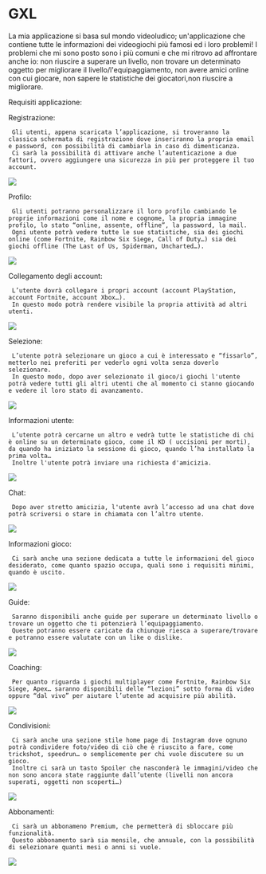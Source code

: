 # GXL
La mia applicazione si basa sul mondo videoludico; un'applicazione che contiene tutte le informazioni dei videogiochi più famosi ed i loro problemi!
I problemi che mi sono posto sono i più comuni e che mi ritrovo ad affrontare anche io: non riuscire a superare un livello, non trovare un determinato oggetto per migliorare il livello/l'equipaggiamento, non avere amici online con cui giocare, non sapere le statistiche dei giocatori,non riuscire a migliorare.

Requisiti applicazione:

  <summary>Registrazione:</summary>

     Gli utenti, appena scaricata l’applicazione, si troveranno la classica schermata di registrazione dove inseriranno la propria email e password, con possibilità di cambiarla in caso di dimenticanza.
     Ci sarà la possibilità di attivare anche l’autenticazione a due fattori, ovvero aggiungere una sicurezza in più per proteggere il tuo account.
      
  <img src="http://yuml.me/diagram/scruffy/usecase/[Utente]-(Accesso), (Accesso)<(Autenticazione a due fattori)"> 
  
  Profilo:
  
     Gli utenti potranno personalizzare il loro profilo cambiando le proprie informazioni come il nome e cognome, la propria immagine profilo, lo stato “online, assente, offline”, la password, la mail.
     Ogni utente potrà vedere tutte le sue statistiche, sia dei giochi online (come Fortnite, Rainbow Six Siege, Call of Duty…) sia dei giochi offline (The Last of Us, Spiderman, Uncharted…).
    
  <img src="http://yuml.me/diagram/scruffy/usecase/[Utente]-(Accesso), (Accesso)<(Modifica profilo), (Accesso)<(Vedere statistiche)">
 
  Collegamento degli account:
  
     L’utente dovrà collegare i propri account (account PlayStation, account Fortnite, account Xbox…).
     In questo modo potrà rendere visibile la propria attività ad altri utenti.
  
  <img src="http://yuml.me/diagram/scruffy/usecase/[Utente]-(Accesso), (Accesso)>(Collegare account esterni), [Sistema GXL]-(Collegare account esterni)"> 

  Selezione:
  
     L’utente potrà selezionare un gioco a cui è interessato e “fissarlo”, metterlo nei preferiti per vederlo ogni volta senza doverlo selezionare.
     In questo modo, dopo aver selezionato il gioco/i giochi l'utente potrà vedere tutti gli altri utenti che al momento ci stanno giocando e vedere il loro stato di avanzamento.
  
  <img src="http://yuml.me/diagram/scruffy/usecase/[Utente]-(Accesso), (Accesso)<(Cerca e fissa giochi), (Cerca e fissa giochi)>(Vedere utenti online), [Sistema GXL]-(Prendere profili), (Prendere profili)-(Vedere utenti online)"> 
 
  Informazioni utente:
  
     L’utente potrà cercarne un altro e vedrà tutte le statistiche di chi è online su un determinato gioco, come il KD ( uccisioni per morti), da quando ha iniziato la sessione di gioco, quando l’ha installato la prima volta…
     Inoltre l'utente potrà inviare una richiesta d'amicizia. 
  
  <img src="http://yuml.me/diagram/scruffy/usecase/[Utente]-(Accesso), (Accesso)<(Cerca utenti), (Cerca utenti)<(Richiesta amicizia),(Richiesta amicizia)>(Vedere statistiche)">
 
  Chat:
  
     Dopo aver stretto amicizia, l'utente avrà l’accesso ad una chat dove potrà scriversi o stare in chiamata con l’altro utente.
   
   <img src="http://yuml.me/diagram/scruffy/usecase/[Utente]-(Accesso), (Accesso)<(Cerca utenti), (Cerca utenti)<(Richiesta amicizia),(Richiesta amicizia)<(Chat)">
  
  Informazioni gioco:
  
     Ci sarà anche una sezione dedicata a tutte le informazioni del gioco desiderato, come quanto spazio occupa, quali sono i requisiti minimi, quando è uscito.
  
  <img src="http://yuml.me/diagram/scruffy/usecase/[Utente]-(Accesso), (Accesso)<(Cerca giochi), (Cerca giochi)>(Informazioni)"> 
 
  Guide:
  
     Saranno disponibili anche guide per superare un determinato livello o trovare un oggetto che ti potenzierà l’equipaggiamento.
     Queste potranno essere caricate da chiunque riesca a superare/trovare e potranno essere valutate con un like o dislike.
  
  <img src="http://yuml.me/diagram/scruffy/usecase/[Utente]-(Accesso), (Accesso)<(Cerca giochi), (Cerca giochi)>(Tutorial)" >
  
  Coaching:
  
     Per quanto riguarda i giochi multiplayer come Fortnite, Rainbow Six Siege, Apex… saranno disponibili delle “lezioni” sotto forma di video oppure “dal vivo” per aiutare l’utente ad acquisire più abilità.
  
  <img src="http://yuml.me/diagram/scruffy/usecase/[Utente]-(Accesso), (Accesso)<(Cerca giochi), (Cerca giochi)>(Coaching)" >
 
  Condivisioni:
  
     Ci sarà anche una sezione stile home page di Instagram dove ognuno potrà condividere foto/video di ciò che è riuscito a fare, come trickshot, speedrun… o semplicemente per chi vuole discutere su un gioco.
     Inoltre ci sarà un tasto Spoiler che nasconderà le immagini/video che non sono ancora state raggiunte dall’utente (livelli non ancora superati, oggetti non scoperti…)
  
  <img src="http://yuml.me/diagram/scruffy/usecase/[Utente]-(Accesso), (Accesso)>(Sezione di condivisione)" >
  
  Abbonamenti:
  
     Ci sarà un abbonameno Premium, che permetterà di sbloccare più funzionalità.
     Questo abbonamento sarà sia mensile, che annuale, con la possibilità di selezionare quanti mesi o anni si vuole.
  
  <img src="http://yuml.me/diagram/scruffy/usecase/[Utente]-(Accesso),(Accesso)<(Premium),(Premium)>(Aggiungi carta),(Premium)>(Scegli il piano),(Premium)>(Paga),[Banca]-(Elaborazione),(Elaborazione)>(Invia risultato di conferma),[Sistema GXL]-(Attiva Premium)" >
